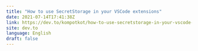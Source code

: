 ```yaml
---
title: "How to use SecretStorage in your VSCode extensions"
date: 2021-07-14T17:41:38Z
link: https://dev.to/kompotkot/how-to-use-secretstorage-in-your-vscode-extensions-2hco?utm_medium=RSS&utm_source=news.12bit.vn
site: dev.to
language: English
draft: false
---
```

